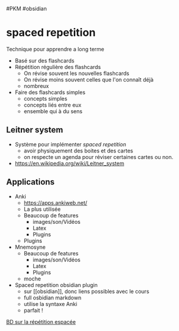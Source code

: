 #PKM #obsidian
# spaced repetition

Technique pour apprendre a long terme
 - Basé sur des flashcards
 - Répétition régulière des flashcards
     - On révise souvent les nouvelles flashcards
     - On révise moins souvent celles que l'on connaît déjà
     - nombreux
 - Faire des flashcards simples
     - concepts simples
     - concepts liés entre eux
     - ensemble qui à du sens 

## Leitner system
 - Système pour implémenter _spaced repetition_
     - avoir physiquement des boites et des cartes
     - on respecte un agenda pour réviser certaines cartes ou non.
 - https://en.wikipedia.org/wiki/Leitner_system

## Applications
 - Anki 
     - https://apps.ankiweb.net/
     - La plus utilisée
     - Beaucoup de features
         - images/son/Vidéos
         - Latex
         - Plugins
     - Plugins
 - Mnemosyne
     - Beaucoup de features
         - images/son/Vidéos
         - Latex
         - Plugins
     - moche
 - Spaced repetition obsidian plugin
     - sur [[obsidian]], donc liens possibles avec le cours
     - full osbidian markdown
     - utilise la syntaxe Anki
     - parfait !


[BD sur la répétition espacée](https://ncase.me/remember/fr.html)

